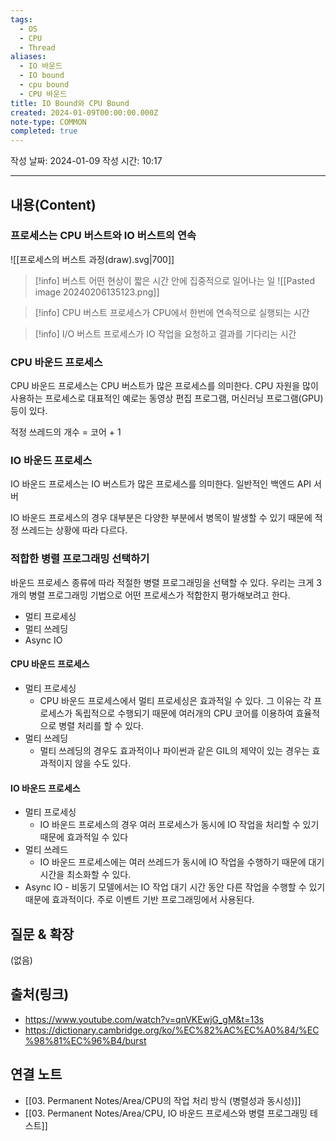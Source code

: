 ```yaml
---
tags:
  - OS
  - CPU
  - Thread
aliases:
  - IO 바운드
  - IO bound
  - cpu bound
  - CPU 바운드
title: IO Bound와 CPU Bound
created: 2024-01-09T00:00:00.000Z
note-type: COMMON
completed: true
---
```

작성 날짜: 2024-01-09
작성 시간: 10:17


----
## 내용(Content)
### 프로세스는 CPU 버스트와 IO 버스트의 연속

![[프로세스의 버스트 과정(draw).svg|700]]


>[!info] 버스트
>어떤 현상이 짧은 시간 안에 집중적으로 일어나는 일
>![[Pasted image 20240206135123.png]]

>[!info] CPU 버스트
>프로세스가 CPU에서 한번에 연속적으로 실행되는 시간

>[!info] I/O 버스트
>프로세스가 IO 작업을 요청하고 결과를 기다리는 시간


### CPU 바운드 프로세스
CPU 바운드 프로세스는 CPU 버스트가 많은 프로세스를 의미한다. CPU 자원을 많이 사용하는 프로세스로 대표적인 예로는 동영상 편집 프로그램, 머신러닝 프로그램(GPU) 등이 있다.

적정 쓰레드의 개수 =  코어 + 1
### IO 바운드 프로세스
IO 바운드 프로세스는 IO 버스트가 많은 프로세스를 의미한다. 일반적인 백엔드 API 서버

IO 바운드 프로세스의 경우 대부분은 다양한 부분에서 병목이 발생할 수 있기 때문에 적정 쓰레드는 상황에 따라 다르다.
### 적합한 병렬 프로그래밍 선택하기
바운드 프로세스 종류에 따라 적절한 병렬 프로그래밍을 선택할 수 있다. 우리는 크게 3개의 병렬 프로그래밍 기법으로 어떤 프로세스가 적합한지 평가해보려고 한다.

- 멀티 프로세싱
- 멀티 쓰레딩
- Async IO

#### CPU 바운드 프로세스
- 멀티 프로세싱
	- CPU 바운드 프로세스에서 멀티 프로세싱은 효과적일 수 있다. 그 이유는 각 프로세스가 독립적으로 수행되기 때문에 여러개의 CPU 코어를 이용하여 효율적으로 병렬 처리를 할 수 있다. 
- 멀티 쓰레딩
	- 멀티 쓰레딩의 경우도 효과적이나 파이썬과 같은 GIL의 제약이 있는 경우는 효과적이지 않을 수도 있다.

#### IO 바운드 프로세스
- 멀티 프로세싱
	- IO 바운드 프로세스의 경우 여러 프로세스가 동시에 IO 작업을 처리할 수 있기 때문에 효과적일 수 있다
- 멀티 쓰레드
	- IO 바운드 프로세스에는 여러 쓰레드가 동시에 IO 작업을 수행하기 때문에 대기 시간을 최소화할 수 있다.
- Async IO
		- 비동기 모델에서는 IO 작업 대기 시간 동안 다른 작업을 수행할 수 있기 때문에 효과적이다. 주로 이벤트 기반 프로그래밍에서 사용된다. 
## 질문 & 확장

(없음)

## 출처(링크)
- https://www.youtube.com/watch?v=qnVKEwjG_gM&t=13s
- https://dictionary.cambridge.org/ko/%EC%82%AC%EC%A0%84/%EC%98%81%EC%96%B4/burst
## 연결 노트
- [[03. Permanent Notes/Area/CPU의 작업 처리 방식 (병렬성과 동시성)]]
- [[03. Permanent Notes/Area/CPU, IO 바운드 프로세스와 병렬 프로그래밍 테스트]]






